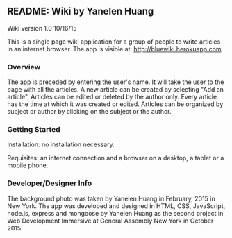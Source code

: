 ## README: Wiki by Yanelen Huang

Wiki version 1.0 10/16/15

This is a single page wiki application for a group of people to write articles in an internet browser.
The app is visible at: http://bluewiki.herokuapp.com


### Overview

The app is preceded by entering the user's name. It will take the user to the page with all the articles. A new article can be created by selecting "Add an article". Articles can be edited or deleted by the author only. Every article has the time at which it was created or edited. Articles can be organized by subject or author by clicking on the subject or the author.


### Getting Started

Installation: no installation necessary.

Requisites: an internet connection and a browser on a desktop, a tablet or a mobile phone.


### Developer/Designer Info

The background photo was taken by Yanelen Huang in February, 2015 in New York. The app was developed and designed in HTML, CSS, JavaScript, node.js, express and mongoose by Yanelen Huang as the second project in Web Development Immersive at General Assembly New York in October 2015.
